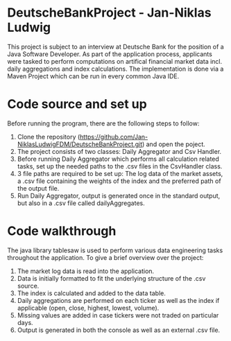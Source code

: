 # DeutscheBankProject - Jan-Niklas Ludwig

This project is subject to an interview at Deutsche Bank for the position of a Java Software Developer.
As part of the application process, applicants were tasked to perform computations on artifical financial market data incl. daily aggregations and index calculations.
The implementation is done via a Maven Project which can be run in every common Java IDE.

# Code source and set up

Before running the program, there are the following steps to follow:
1. Clone the repository (https://github.com/Jan-NiklasLudwigFDM/DeutscheBankProject.git) and open the poject.
2. The project consists of two classes: Daily Aggregator and Csv Handler.
3. Before running Daily Aggregator which performs all calculation related tasks, set up the needed paths to the .csv files in the CsvHandler class.
4. 3 file paths are required to be set up: The log data of the market assets, a .csv file containing the weights of the index and the preferred path of the output file.
5. Run Daily Aggregator, output is generated once in the standard output, but also in a .csv file called dailyAggregates.

# Code walkthrough

The java library tablesaw is used to perform various data engineering tasks throughout the application.
To give a brief overview over the project:
1. The market log data is read into the application.
2. Data is initially formatted to fit the underlying structure of the .csv source.
3. The index is calculated and added to the data table.
4. Daily aggregations are performed on each ticker as well as the index if applicable (open, close, highest, lowest, volume).
5. Missing values are added in case tickers were not traded on particular days.
6. Output is generated in both the console as well as an external .csv file.

